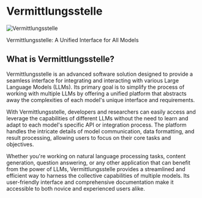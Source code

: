 # Vermittlungsstelle

![Vermittlungsstelle](https://github.com/lemon-mint/vermittlungsstelle/assets/55233766/59c5db0a-f496-4c34-9838-a321bac7a8b4)

Vermittlungsstelle: A Unified Interface for All Models

## What is Vermittlungsstelle?

Vermittlungsstelle is an advanced software solution designed to provide a seamless interface for integrating and interacting with various Large Language Models (LLMs). Its primary goal is to simplify the process of working with multiple LLMs by offering a unified platform that abstracts away the complexities of each model's unique interface and requirements.

With Vermittlungsstelle, developers and researchers can easily access and leverage the capabilities of different LLMs without the need to learn and adapt to each model's specific API or integration process. The platform handles the intricate details of model communication, data formatting, and result processing, allowing users to focus on their core tasks and objectives.

Whether you're working on natural language processing tasks, content generation, question answering, or any other application that can benefit from the power of LLMs, Vermittlungsstelle provides a streamlined and efficient way to harness the collective capabilities of multiple models. Its user-friendly interface and comprehensive documentation make it accessible to both novice and experienced users alike.
